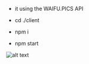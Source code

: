 - it using the WAIFU.PICS API

- cd ./client
- npm i
- npm start

![alt text](https://sun9-61.userapi.com/impg/Q7YJyclHKiyEP-Nm8ZIFknTEWh0C0JzMwANkMw/Gyvawsf8768.jpg?size=1920x918&quality=95&sign=9db182716b29d250aa7256e53dbd2878&type=album)
